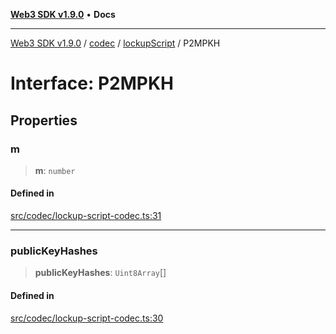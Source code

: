 [**Web3 SDK v1.9.0**](../../../../../README.md) • **Docs**

***

[Web3 SDK v1.9.0](../../../../../globals.md) / [codec](../../../README.md) / [lockupScript](../README.md) / P2MPKH

# Interface: P2MPKH

## Properties

### m

> **m**: `number`

#### Defined in

[src/codec/lockup-script-codec.ts:31](https://github.com/Mystic-Nayy/alephium-web3/blob/ee41f5e0e7d7fb0b155fe62f05b2ac03772895ca/packages/web3/src/codec/lockup-script-codec.ts#L31)

***

### publicKeyHashes

> **publicKeyHashes**: `Uint8Array`[]

#### Defined in

[src/codec/lockup-script-codec.ts:30](https://github.com/Mystic-Nayy/alephium-web3/blob/ee41f5e0e7d7fb0b155fe62f05b2ac03772895ca/packages/web3/src/codec/lockup-script-codec.ts#L30)
